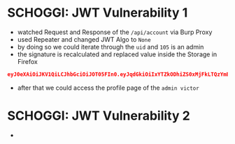 # SCHOGGI: JWT Vulnerability 1

- watched Request and Response of the `/api/account` via Burp Proxy
- used Repeater and changed JWT Algo to `None`
- by doing so we could iterate through the `uid` and `105` is an admin
- the signature is recalculated and replaced value inside the Storage in Firefox

```json
eyJ0eXAiOiJKV1QiLCJhbGciOiJOT05FIn0.eyJqdGkiOiIxYTZkODhiZS0xMjFkLTQzYmEtODU1ZC1kMmZiZDgwNWY1OTYiLCJ1aWQiOjEwNSwiZXhwIjoxNzAzMDEwNDczfQ.
```

- after that we could access the profile page of the `admin victor`

# SCHOGGI: JWT Vulnerability 2

-
